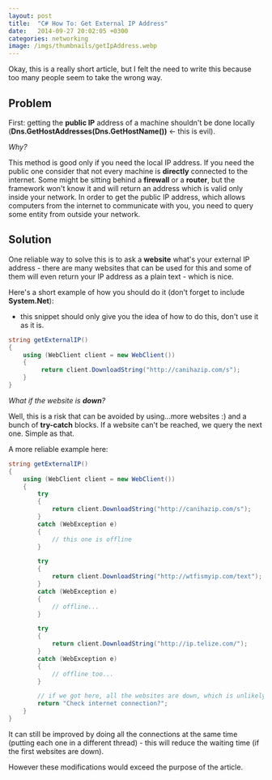 ```yaml
---
layout: post
title:  "C# How To: Get External IP Address"
date:   2014-09-27 20:02:05 +0300
categories: networking
image: /imgs/thumbnails/getIpAddress.webp
---
```


Okay, this is a really short article, but I felt the need to write this because too many people seem to take the wrong way.

## Problem

First: getting the **public IP** address of a machine shouldn't be done locally (**Dns.GetHostAddresses(Dns.GetHostName())** <- this is evil).

_Why?_

This method is good only if you need the local IP address. If you need the public one consider that not every machine is **directly** connected to the internet. Some might be sitting behind a **firewall** or a **router**, but the framework won't know it and will return an address which is valid only inside your network. In order to get the public IP address, which allows computers from the internet to communicate with you, you need to query some entity from outside your network.

## Solution

One reliable way to solve this is to ask a **website** what's your external IP address - there are many websites that can be used for this and some of them will even return your IP address as a plain text - which is nice.

Here's a short example of how you should do it (don't forget to include **System.Net**):

* this snippet should only give you the idea of how to do this, don't use it as it is.

```csharp
string getExternalIP()
{
    using (WebClient client = new WebClient())
    {
         return client.DownloadString("http://canihazip.com/s");
    }
}
```

_What if the website is **down**?_

Well, this is a risk that can be avoided by using...more websites :) and a bunch of **try-catch** blocks. If a website can't be reached, we query the next one. Simple as that.

A more reliable example here:

```csharp
string getExternalIP()
{
    using (WebClient client = new WebClient())
    {
        try
        {
            return client.DownloadString("http://canihazip.com/s");
        }
        catch (WebException e)
        {
            // this one is offline
        }

        try
        {
            return client.DownloadString("http://wtfismyip.com/text");
        }
        catch (WebException e) 
        {  
            // offline...
        }

        try
        {
            return client.DownloadString("http://ip.telize.com/");
        }
        catch (WebException e)
        {
            // offline too...
        }

        // if we got here, all the websites are down, which is unlikely
        return "Check internet connection?";
    }
}
```

It can still be improved by doing all the connections at the same time (putting each one in a different thread) - this will reduce the waiting time (if the first websites are down).

However these modifications would exceed the purpose of the article.